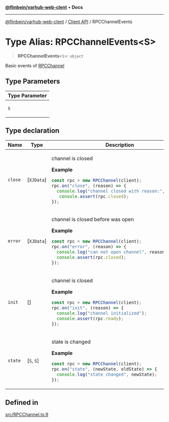 [**@flinbein/varhub-web-clent**](../../README.md) • **Docs**

***

[@flinbein/varhub-web-clent](../../README.md) / [Client API](../README.md) / RPCChannelEvents

# Type Alias: RPCChannelEvents\<S\>

> **RPCChannelEvents**\<`S`\>: `object`

Basic events of [RPCChannel](../variables/RPCChannel.md)

## Type Parameters

<table>
<thead>
<tr>
<th>Type Parameter</th>
</tr>
</thead>
<tbody>
<tr>
<td>

`S`

</td>
</tr>
</tbody>
</table>

## Type declaration

<table>
<thead>
<tr>
<th>Name</th>
<th>Type</th>
<th>Description</th>
<th>Defined in</th>
</tr>
</thead>
<tbody>
<tr>
<td>

`close`

</td>
<td>

[`XJData`]

</td>
<td>

channel is closed

**Example**

```typescript
const rpc = new RPCChannel(client);
rpc.on("close", (reason) => {
  console.log("channel closed with reason:", reason);
   console.assert(rpc.closed);
});
```

</td>
<td>

[src/RPCChannel.ts:32](https://github.com/flinbein/varhub-web-client/blob/abccc7889bafc435c87bb6b71784735c5faeff42/src/RPCChannel.ts#L32)

</td>
</tr>
<tr>
<td>

`error`

</td>
<td>

[`XJData`]

</td>
<td>

channel is closed before was open

**Example**

```typescript
const rpc = new RPCChannel(client);
rpc.on("error", (reason) => {
  console.log("can not open channel", reason);
  console.assert(rpc.closed);
});
```

</td>
<td>

[src/RPCChannel.ts:56](https://github.com/flinbein/varhub-web-client/blob/abccc7889bafc435c87bb6b71784735c5faeff42/src/RPCChannel.ts#L56)

</td>
</tr>
<tr>
<td>

`init`

</td>
<td>

[]

</td>
<td>

channel is closed

**Example**

```typescript
const rpc = new RPCChannel(client);
rpc.on("init", (reason) => {
  console.log("channel initialized");
  console.assert(rpc.ready);
});
```

</td>
<td>

[src/RPCChannel.ts:44](https://github.com/flinbein/varhub-web-client/blob/abccc7889bafc435c87bb6b71784735c5faeff42/src/RPCChannel.ts#L44)

</td>
</tr>
<tr>
<td>

`state`

</td>
<td>

[`S`, `S`]

</td>
<td>

state is changed

**Example**

```typescript
const rpc = new RPCChannel(client);
rpc.on("state", (newState, oldState) => {
  console.log("state changed", newState);
});
```

</td>
<td>

[src/RPCChannel.ts:20](https://github.com/flinbein/varhub-web-client/blob/abccc7889bafc435c87bb6b71784735c5faeff42/src/RPCChannel.ts#L20)

</td>
</tr>
</tbody>
</table>

## Defined in

[src/RPCChannel.ts:9](https://github.com/flinbein/varhub-web-client/blob/abccc7889bafc435c87bb6b71784735c5faeff42/src/RPCChannel.ts#L9)
